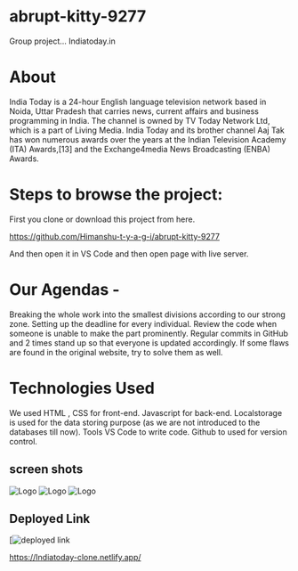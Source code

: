 # abrupt-kitty-9277
Group project... Indiatoday.in
<h1>About</h1>


India Today is a 24-hour English language television network based in Noida, Uttar Pradesh that carries news, current affairs and business programming in India. The channel is owned by TV Today Network Ltd, which is a part of Living Media. India Today and its brother channel Aaj Tak has won numerous awards over the years at the Indian Television Academy (ITA) Awards,[13] and the Exchange4media News Broadcasting (ENBA) Awards.


<h1>Steps to browse the project:</h1>

First you clone or download this project from here.


https://github.com/Himanshu-t-y-a-g-i/abrupt-kitty-9277


And then open it in VS Code and then open page with live server.


<h1>Our Agendas -</h1>

Breaking the whole work into the smallest divisions according to our strong zone.
Setting up the deadline for every individual.
Review the code when someone is unable to make the part prominently.
Regular commits in GitHub and 2 times stand up so that everyone is updated accordingly.
If some flaws are found in the original website, try to solve them as well.

<h1>Technologies Used</h1>

We used HTML , CSS for front-end.
Javascript for back-end.
Localstorage is used for the data storing purpose (as we are not introduced to the databases till now).
Tools
VS Code to write code.
Github to used for version control.


## screen shots

![Logo](https://i.im.ge/2022/11/15/SFkeDM.indiatoday1.png)
![Logo](https://i.im.ge/2022/11/15/SFzMCY.indiatoday2.png)
![Logo](https://i.im.ge/2022/11/15/SFzQvD.indiatoday3.png)

## Deployed Link

[![deployed link](https://img.shields.io/badge/Deployed_Link-000?style=for-the-badge&logo=ko-fi&logoColor=white)


https://Indiatoday-clone.netlify.app/

